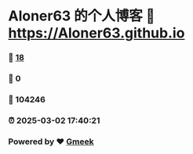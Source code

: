 # Aloner63 的个人博客 :link: https://Aloner63.github.io 
### :page_facing_up: [18](https://Aloner63.github.io/tag.html) 
### :speech_balloon: 0 
### :hibiscus: 104246 
### :alarm_clock: 2025-03-02 17:40:21 
### Powered by :heart: [Gmeek](https://github.com/Meekdai/Gmeek)
